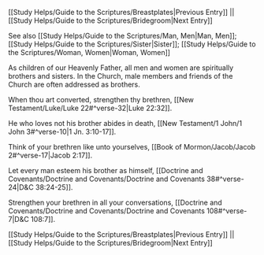 [[Study Helps/Guide to the Scriptures/Breastplates|Previous Entry]]  ||  [[Study Helps/Guide to the Scriptures/Bridegroom|Next Entry]]

 See also [[Study Helps/Guide to the Scriptures/Man, Men|Man, Men]]; [[Study Helps/Guide to the Scriptures/Sister|Sister]]; [[Study Helps/Guide to the Scriptures/Woman, Women|Woman, Women]]

 As children of our Heavenly Father, all men and women are spiritually brothers and sisters. In the Church, male members and friends of the Church are often addressed as brothers.

 When thou art converted, strengthen thy brethren, [[New Testament/Luke/Luke 22#^verse-32|Luke 22:32]].

 He who loves not his brother abides in death, [[New Testament/1 John/1 John 3#^verse-10|1 Jn. 3:10-17]].

 Think of your brethren like unto yourselves, [[Book of Mormon/Jacob/Jacob 2#^verse-17|Jacob 2:17]].

 Let every man esteem his brother as himself, [[Doctrine and Covenants/Doctrine and Covenants/Doctrine and Covenants 38#^verse-24|D&C 38:24-25]].

 Strengthen your brethren in all your conversations, [[Doctrine and Covenants/Doctrine and Covenants/Doctrine and Covenants 108#^verse-7|D&C 108:7]].

[[Study Helps/Guide to the Scriptures/Breastplates|Previous Entry]]  ||  [[Study Helps/Guide to the Scriptures/Bridegroom|Next Entry]]